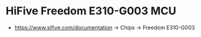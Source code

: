 HiFive Freedom E310-G003 MCU
=======================

- https://www.sifive.com/documentation -> Chips -> Freedom E310-G003
